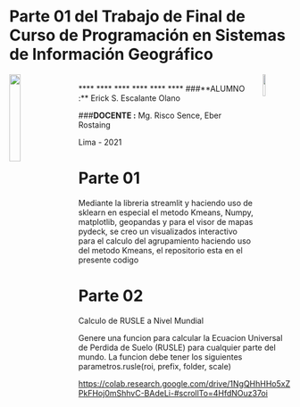 # Parte 01 del Trabajo de Final de Curso de Programación en Sistemas de Información Geográfico

<img align="left" style="padding-right:20px;" src="https://web2.unfv.edu.pe/Sitio/images/logo_unfv.png" width=20% />
<img align="right" style="padding-left:10px;" src="https://user-images.githubusercontent.com/16768318/73986811-764c6080-4936-11ea-9653-a3eacc47caed.png" width=10% />
<br>
****
****
****
****
****
****
###**ALUMNO :** 
Erick S. Escalante Olano<br>

###**DOCENTE :** Mg. Risco Sence, Eber Rostaing
 
Lima - 2021 
# Parte 01

Mediante la libreria streamlit y haciendo uso de sklearn en especial el metodo Kmeans, Numpy, matplotlib, geopandas y para el visor de mapas pydeck, se creo un visualizados interactivo para el calculo del agrupamiento haciendo uso del metodo Kmeans, el repositorio esta en el presente codigo


# Parte 02

Calculo de RUSLE a Nivel Mundial

Genere una funcion para calcular la Ecuacion Universal de Perdida de Suelo (RUSLE) para cualquier parte del mundo. La funcion debe tener los siguientes parametros.rusle(roi, prefix, folder, scale)

https://colab.research.google.com/drive/1NgQHhHHo5xZPkFHoj0mShhvC-BAdeLi-#scrollTo=4HfdNOuz37oi
